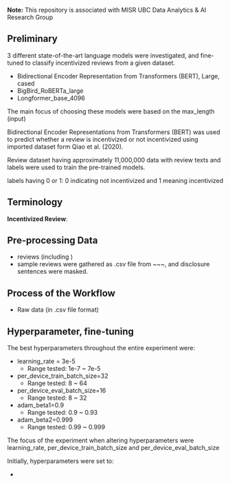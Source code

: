 **Note:** This repository is associated with MISR UBC Data Analytics & AI Research Group

## Preliminary

3 different state-of-the-art language models were investigated, and fine-tuned to classify incentivized reviews from a given dataset.
- Bidirectional Encoder Representation from Transformers (BERT), Large, cased
- BigBird_RoBERTa_large
- Longformer_base_4096

The main focus of choosing these models were based on the max_length (input)

Bidirectional Encoder Representations from Transformers (BERT) was used to predict whether a review is incentivized or not incentivized using imported dataset form Qiao et al. (2020). 

Review dataset having approximately 11,000,000 data with review texts and labels were used to train the pre-trained models.

labels having 0 or 1: 0 indicating not incentivized and 1 meaning incentivized

## Terminology
**Incentivized Review**:

## Pre-processing Data

- reviews (including )
- sample reviews were gathered as .csv file from ~~~, and disclosure sentences were masked.

## Process of the Workflow

- Raw data (in .csv file format) 



## Hyperparameter, fine-tuning 

The best hyperparameters throughout the entire experiment were:

- learning_rate = 3e-5
  - Range tested: 1e-7 ~ 7e-5
- per_device_train_batch_size=32
  - Range tested: 8 ~ 64
- per_device_eval_batch_size=16
  - Range tested: 8 ~ 32
- adam_beta1=0.9
  - Range tested: 0.9 ~ 0.93
- adam_beta2=0.999
  - Range tested: 0.99 ~ 0.999


The focus of the experiment when altering hyperparameters were learning_rate, per_device_train_batch_size and per_device_eval_batch_size



Initially, hyperparameters were set to:

- 

